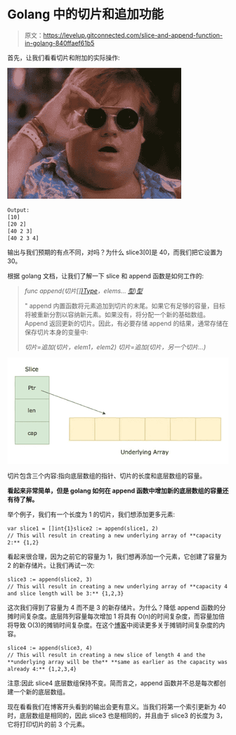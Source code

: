 # Golang 中的切片和追加功能

> 原文：<https://levelup.gitconnected.com/slice-and-append-function-in-golang-840ffaef61b5>

首先，让我们看看切片和附加的实际操作:

![](img/d123e46849a9bee341f63c0802baa7a7.png)

```
Output:
[10]
[20 2]
[40 2 3]
[40 2 3 4]
```

输出与我们预期的有点不同，对吗？为什么 slice3[0]是 40，而我们把它设置为 30。

根据 golang 文档，让我们了解一下 slice 和 append 函数是如何工作的:

> *func append(切片[]*[*)Type*](https://golang.org/pkg/builtin/#Type)*，elems...* [*型*](https://golang.org/pkg/builtin/#Type)*)*[*型*](https://golang.org/pkg/builtin/#Type)
> 
> " append 内置函数将元素追加到切片的末尾。如果它有足够的容量，目标将被重新分割以容纳新元素。如果没有，将分配一个新的基础数组。Append 返回更新的切片。因此，有必要存储 append 的结果，通常存储在保存切片本身的变量中:
> 
> *切片=追加(切片，elem1，elem2)
> 切片=追加(切片，另一个切片...)*

![](img/190e025e63e40745454e4452b5b1c099.png)

切片包含三个内容:指向底层数组的指针、切片的长度和底层数组的容量。

**看起来非常简单，但是 golang 如何在 append 函数中增加新的底层数组的容量还有待了解。**

举个例子，我们有一个长度为 1 的切片，我们想添加更多元素:

```
var slice1 = []int{1}slice2 := append(slice1, 2) 
// This will result in creating a new underlying array of **capacity 2:** {1,2}
```

看起来很合理，因为之前它的容量为 1，我们想再添加一个元素，它创建了容量为 2 的新存储片。让我们再试一次:

```
slice3 := append(slice2, 3) 
// This will result in creating a new underlying array of **capacity 4 and slice length will be 3:** {1,2,3}
```

这次我们得到了容量为 4 而不是 3 的新存储片。为什么？降低 append 函数的分摊时间复杂度。底层阵列容量每次增加 1 将具有 O(n)的时间复杂度，而容量加倍将导致 O(3)的摊销时间复杂度。在这个[博客](https://medium.com/@amitj975/the-amortized-time-complexity-of-increasing-array-size-ddf0eb662027)中阅读更多关于摊销时间复杂度的内容。

```
slice4 := append(slice3, 4) 
// This will result in creating a new slice of length 4 and the **underlying array will be the** **same as earlier as the capacity was already 4:** {1,2,3,4}
```

注意:因此 slice4 底层数组保持不变。简而言之，append 函数并不总是每次都创建一个新的底层数组。

现在看看我们在博客开头看到的输出会更有意义。当我们将第一个索引更新为 40 时，底层数组是相同的，因此 slice3 也是相同的，并且由于 slice3 的长度为 3，它将打印切片的前 3 个元素。